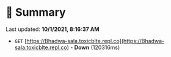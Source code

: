 # 📖 Summary
Last updated: **10/1/2021, 8:16:37 AM**

- `GET` [https://Bhadwa-sala.toxicblte.repl.co](https://Bhadwa-sala.toxicblte.repl.co) - **Down** (120316ms)
